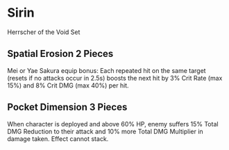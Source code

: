 # Sirin

Herrscher of the Void Set

## Spatial Erosion 2 Pieces

Mei or Yae Sakura equip bonus: Each repeated hit on the same target (resets if no attacks occur in 2.5s) boosts the next hit by 3% Crit Rate (max 15%) and 8% Crit DMG (max 40%) per hit.

## Pocket Dimension 3 Pieces

When character is deployed and above 60% HP, enemy suffers 15% Total DMG Reduction to their attack and 10% more Total DMG Multiplier in damage taken. Effect cannot stack.